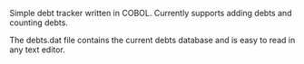 Simple debt tracker written in COBOL. Currently supports adding debts and counting debts.

The debts.dat file contains the current debts database and is easy to read in any text editor.

